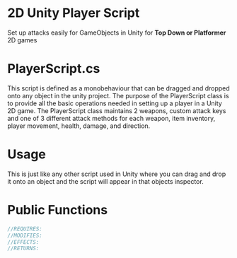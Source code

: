 2D Unity Player Script
======================

Set up attacks easily for GameObjects in Unity for **Top Down or Platformer** 2D games

PlayerScript.cs
===============

This script is defined as a monobehaviour that can be dragged and dropped onto any object in the unity project.  The purpose of the PlayerScript class is to provide all the basic operations needed in setting up a player in a Unity 2D game.  The PlayerScript class maintains 2 weapons, custom attack keys and one of 3 different attack methods for each weapon, item inventory, player movement, health, damage, and direction.

Usage
=============
This is just like any other script used in Unity where you can drag and drop it onto an object and the script will appear in that objects inspector. 

Public Functions
================

```C#
//REQUIRES: 
//MODIFIES: 
//EFFECTS: 
//RETURNS: 

```
